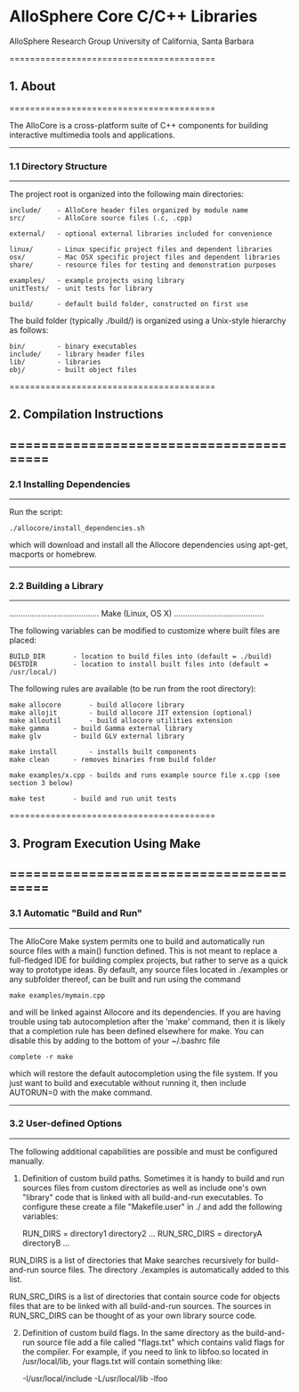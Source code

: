 # AlloSphere Core C/C++ Libraries

AlloSphere Research Group
University of California, Santa Barbara


========================================
## 1. About
========================================

The AlloCore is a cross-platform suite of C++ components for building interactive multimedia tools and applications.

________________________________________
### 1.1 Directory Structure
________________________________________

The project root is organized into the following main directories:

	include/	- AlloCore header files organized by module name
	src/		- AlloCore source files (.c, .cpp)

	external/	- optional external libraries included for convenience

	linux/		- Linux specific project files and dependent libraries
	osx/		- Mac OSX specific project files and dependent libraries
	share/		- resource files for testing and demonstration purposes

	examples/	- example projects using library
	unitTests/	- unit tests for library

	build/		- default build folder, constructed on first use

The build folder (typically ./build/) is organized using a Unix-style hierarchy as follows:

	bin/		- binary executables
	include/	- library header files
	lib/		- libraries
	obj/		- built object files


========================================
## 2. Compilation Instructions
========================================
----------------------------------------
### 2.1 Installing Dependencies
----------------------------------------
Run the script:

	./allocore/install_dependencies.sh

which will download and install all the Allocore dependencies using apt-get, macports or homebrew.

----------------------------------------
### 2.2 Building a Library
----------------------------------------
........................................
Make (Linux, OS X)
........................................

The following variables can be modified to customize where built files are placed:

	BUILD_DIR		- location to build files into (default = ./build)
	DESTDIR			- location to install built files into (default = /usr/local/)

The following rules are available (to be run from the root directory):

	make allocore		- build allocore library
	make allojit		- build allocore JIT extension (optional)
	make alloutil		- build allocore utilities extension
	make gamma		- build Gamma external library
	make glv		- build GLV external library

	make install		- installs built components
	make clean		- removes binaries from build folder

	make examples/x.cpp	- builds and runs example source file x.cpp (see section 3 below)

	make test		- build and run unit tests


========================================
## 3. Program Execution Using Make
========================================
----------------------------------------
### 3.1 Automatic "Build and Run"
----------------------------------------
The AlloCore Make system permits one to build and automatically run source files with a main() function defined. This is not meant to replace a full-fledged IDE for building complex projects, but rather to serve as a quick way to prototype ideas. By default, any source files located in ./examples or any subfolder thereof, can be built and run using the command
	
	make examples/mymain.cpp

and will be linked against Allocore and its dependencies. If you are having trouble using tab autocompletion after the 'make' command, then it is likely that a completion rule has been defined elsewhere for make. You can disable this by adding to the bottom of your ~/.bashrc file

	complete -r make

which will restore the default autocompletion using the file system. If you just want to build and executable without running it, then include AUTORUN=0 with the make command.

----------------------------------------
### 3.2 User-defined Options
----------------------------------------
The following additional capabilities are possible and must be configured manually.

1. Definition of custom build paths.
Sometimes it is handy to build and run sources files from custom directories as well as include one's own "library" code that is linked with all build-and-run executables. To configure these create a file "Makefile.user" in ./ and add the following variables:

	RUN_DIRS	= directory1 directory2 ...
	RUN_SRC_DIRS	= directoryA directoryB ...

RUN_DIRS is a list of directories that Make searches recursively for build-and-run source files.
The directory ./examples is automatically added to this list.

RUN_SRC_DIRS is a list of directories that contain source code for objects files that are to be linked with all build-and-run sources. The sources in RUN_SRC_DIRS can be thought of as your own library source code.

2. Definition of custom build flags.
In the same directory as the build-and-run source file add a file called "flags.txt" which contains valid flags for the compiler. For example, if you need to link to libfoo.so located in /usr/local/lib, your flags.txt will contain something like:

	-I/usr/local/include -L/usr/local/lib -lfoo


